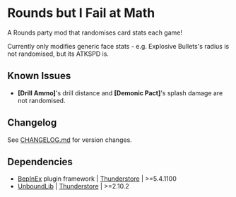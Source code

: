 # Rounds but I Fail at Math
A Rounds party mod that randomises card stats each game!

Currently only modifies generic face stats - e.g. Explosive Bullets's radius is not randomised, but its ATKSPD is.

## Known Issues
- **[Drill Ammo]**'s drill distance and **[Demonic Pact]**'s splash damage are not randomised.

## Changelog
See [CHANGELOG.md](https://github.com/Senyksia/RoundsButIFailAtMath/blob/main/CHANGELOG.md) for version changes.

## Dependencies
- [BepInEx](https://docs.bepinex.dev/master/articles/index.html) plugin framework | [Thunderstore](https://rounds.thunderstore.io/package/BepInEx/BepInExPack_ROUNDS) | >=5.4.1100
- [UnboundLib](https://github.com/Rounds-Modding/UnboundLib) | [Thunderstore](https://rounds.thunderstore.io/package/willis81808/UnboundLib/) | >=2.10.2